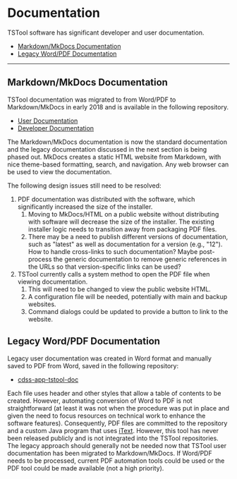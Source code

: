 # Documentation #

TSTool software has significant developer and user documentation.

* [Markdown/MkDocs Documentation](#markdownmkdocs-documentation)
* [Legacy Word/PDF Documentation](#legacy-wordpdf-documentation)

----------------------

## Markdown/MkDocs Documentation ##

TSTool documentation was migrated to from Word/PDF to Markdown/MkDocs in early 2018 and is available in the following repository.

* [User Documentation](https://github.com/OpenWaterFoundation/cdss-app-tstool-doc-user)
* [Developer Documentation](https://github.com/OpenWaterFoundation/cdss-app-tstool-doc-dev)

The Markdown/MkDocs documentation is now the standard documentation and the legacy documentation discussed
in the next section is being phased out.  MkDocs creates a static HTML website from Markdown,
with nice theme-based formatting, search, and navigation.
Any web browser can be used to view the documentation.

The following design issues still need to be resolved:

1. PDF documentation was distributed with the software, which significantly increased the size of the installer.
	1. Moving to MkDocs/HTML on a public website without distributing with software will decrease the size of the installer.
	The existing installer logic needs to transition away from packaging PDF files.
	2. There may be a need to publish different versions of documentation, such as "latest" as well
	as documentation for a version (e.g., "12").  How to handle cross-links to such documentation?
	Maybe post-process the generic documentation to remove generic references in the URLs
	so that version-specific links can be used?
2. TSTool currently calls a system method to open the PDF file when viewing documentation.
	1. This will need to be changed to view the public website HTML.
	2. A configuration file will be needed, potentially with main and backup websites.
	3. Command dialogs could be updated to provide a button to link to the website.

## Legacy Word/PDF Documentation ##

Legacy user documentation was created in Word format and manually saved to PDF from Word,
saved in the following repository:

* [cdss-app-tstool-doc](https://github.com/OpenWaterFoundation/cdss-app-tstool-doc)

Each file uses header and other styles that allow a table of contents to be created.
However, automating conversion of Word to PDF is not straightforward
(at least it was not when the procedure was put in place and given the need to focus resources
on technical work to enhance the software features).
Consequently, PDF files are committed to the repository and a custom Java program
that uses [iText](https://itextpdf.com/).
However, this tool has never been released publicly and is not integrated into the TSTool repositories.
The legacy approach should generally not be needed now that TSTool user documentation has
been migrated to Markdown/MkDocs.
If Word/PDF needs to be processed, current PDF automation tools could be used or the
PDF tool could be made available (not a high priority).
